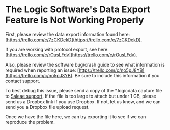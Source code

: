 # The Logic Software's Data Export Feature Is Not Working Properly

First, please review the data export information found here: [https://trello.com/c/7zCKDekD](https://trello.com/c/7zCKDekD).

If you are working with protocol export, see here: [https://trello.com/c/rOusLFdv](https://trello.com/c/rOusLFdv).

Also, please review the software bug/crash guide to see what information is required when reporting an issue: [https://trello.com/c/no5pJ8YB](https://trello.com/c/no5pJ8YB). Be sure to include this information if you contact support.

To best debug this issue, please send a copy of the \*.logicdata capture file to [Saleae support](https://support.saleae.com/hc/en-us/requests/new). If the file is too large to attach but under 1 GB, please send us a Dropbox link if you use Dropbox. If not, let us know, and we can send you a Dropbox file upload request.

Once we have the file here, we can try exporting it to see if we can reproduce the problem.

